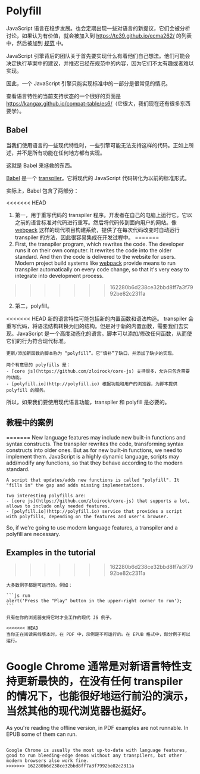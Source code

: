 
# Polyfill

JavaScript 语言在稳步发展。也会定期出现一些对语言的新提议，它们会被分析讨论，如果认为有价值，就会被加入到 <https://tc39.github.io/ecma262/> 的列表中，然后被加到 [规范](http://www.ecma-international.org/publications/standards/Ecma-262.htm) 中。

JavaScript 引擎背后的团队关于首先要实现什么有着他们自己想法。他们可能会决定执行草案中的建议，并推迟已经在规范中的内容，因为它们不太有趣或者难以实现。

因此，一个 JavaScript 引擎只能实现标准中的一部分是很常见的情况。

查看语言特性的当前支持状态的一个很好的页面是 <https://kangax.github.io/compat-table/es6/>（它很大，我们现在还有很多东西要学）。

## Babel

当我们使用语言的一些现代特性时，一些引擎可能无法支持这样的代码。正如上所述，并不是所有功能在任何地方都有实现。

这就是 Babel 来拯救的东西。

[Babel](https://babeljs.io) 是一个 [transpiler](https://en.wikipedia.org/wiki/Source-to-source_compiler)。它将现代的 JavaScript 代码转化为以前的标准形式。

实际上，Babel 包含了两部分：

<<<<<<< HEAD
1. 第一，用于重写代码的 transpiler 程序。开发者在自己的电脑上运行它。它以之前的语言标准对代码进行重写。然后将代码传到面向用户的网站。像 [webpack](http://webpack.github.io/) 这样的现代项目构建系统，提供了在每次代码改变时自动运行 transpiler 的方法，因此很容易集成在开发过程中。
=======
1. First, the transpiler program, which rewrites the code. The developer runs it on their own computer. It rewrites the code into the older standard. And then the code is delivered to the website for users. Modern project build systems like [webpack](http://webpack.github.io/) provide means to run transpiler automatically on every code change, so that it's very easy to integrate into development process.
>>>>>>> 162280b6d238ce32bbd8ff7a3f7992be82c2311a

2. 第二，polyfill。

<<<<<<< HEAD
    新的语言特性可能包括新的内置函数和语法构造。
    transpiler 会重写代码，将语法结构转换为旧的结构。但是对于新的内置函数，需要我们去实现。JavaScript 是一个高度动态化的语言。脚本可以添加/修改任何函数，从而使它们的行为符合现代标准。

    更新/添加新函数的脚本称为 “polyfill”。它“填补”了缺口，并添加了缺少的实现。
    
    两个有意思的 polyfills 是：
    - [core js](https://github.com/zloirock/core-js) 支持很多，允许只包含需要的功能。
    - [polyfill.io](http://polyfill.io) 根据功能和用户的浏览器，为脚本提供 polyfill 的服务。

所以，如果我们要使用现代语言功能，transpiler 和 polyfill 是必要的。

## 教程中的案例
=======
    New language features may include new built-in functions and syntax constructs.
    The transpiler rewrites the code, transforming syntax constructs into older ones. But as for new built-in functions, we need to implement them. JavaScript is a highly dynamic language, scripts may add/modify any functions, so that they behave according to the modern standard.

    A script that updates/adds new functions is called "polyfill". It "fills in" the gap and adds missing implementations.

    Two interesting polyfills are:
    - [core js](https://github.com/zloirock/core-js) that supports a lot, allows to include only needed features.
    - [polyfill.io](http://polyfill.io) service that provides a script with polyfills, depending on the features and user's browser.

So, if we're going to use modern language features, a transpiler and a polyfill are necessary.

## Examples in the tutorial
>>>>>>> 162280b6d238ce32bbd8ff7a3f7992be82c2311a


````online
大多数例子都是可运行的，例如：

```js run
alert('Press the "Play" button in the upper-right corner to run');
```

只有在你的浏览器支持它时才会工作的现代 JS 例子。
````

```offline
<<<<<<< HEAD
当你正在阅读离线版本时，在 PDF 中，示例是不可运行的。在 EPUB 格式中，部分例子可以运行。
```

Google Chrome 通常是对新语言特性支持更新最快的，在没有任何 transpiler 的情况下，也能很好地运行前沿的演示，当然其他的现代浏览器也挺好。
=======
As you're reading the offline version, in PDF examples are not runnable. In EPUB some of them can run.
```

Google Chrome is usually the most up-to-date with language features, good to run bleeding-edge demos without any transpilers, but other modern browsers also work fine.
>>>>>>> 162280b6d238ce32bbd8ff7a3f7992be82c2311a
